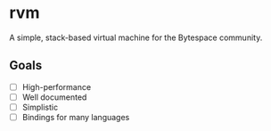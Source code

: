 # rvm
A simple, stack-based virtual machine for the Bytespace community.

## Goals
- [ ] High-performance
- [ ] Well documented
- [ ] Simplistic
- [ ] Bindings for many languages
